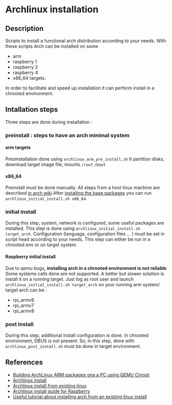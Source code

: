 # Archlinux installation
## Description
Scripts to install a functional arch distribution according to your needs.
With these scripts Arch can be installed on some 
* arm
 * raspberry 1
 * raspberry 2
 * raspberry 4
* x86_64 targets. 

In order to facilitate and speed up installation it can perform install in a chrooted environment.

## Intallation steps
Three steps are done during installation :

### preinstall : steps to have an arch minimal system
#### arm targets
Presinstallation done using `archlinux_arm_pre_install.sh`
It partition disks, download target image file, mounts `/root` `/boot`

#### x86_64
Preinstall must be done manually. All steps from a host linux machine are described [in arch wiki](https://wiki.archlinux.org/index.php/Install_from_existing_Linux#Method_A:_Using_the_bootstrap_image_.28recommended.29)
After [installing the base packages](https://wiki.archlinux.org/index.php/Installation_guide#Install_the_base_packages) you can run `archlinux_initial_install.sh x86_64`. 

### initial install
During this step, system, network is configured, some useful packages are installed.
This step is done using `archlinux_initial_install.sh target_arch`. 
Configuration (language, configuration files ... ) must be set in script head according to your needs. 
This step can either be run in a chrooted env or on target system.

#### Raspberry initial install
Due to qemu bugs, **installing arch in a chrooted environment is not reliable** Some systems calls done are not supported. A better but slower solution is install it on a running target. Just log as root user and launch 
`archlinux_initial_install.sh target_arch` on your running arm system/
target arch can be :
 * rpi_armv6
 * rpi_armv7
 * rpi_armv8

### post install
During this step, additional install configuration is done. In chrooted environment, DBUS is not present. So, in this step, done with `archlinux_post_install.sh` must be done in target environment.
     
## References
* [Building ArchLinux ARM packages ona a PC using QEMU Chroot](https://github.com/RoEdAl/linux-raspberrypi-wsp/wiki/Building-ArchLinux-ARM-packages-ona-a-PC-using-QEMU-Chroot)
* [Archlinux install](https://wiki.archlinux.org/index.php/installation_guide)
* [Archlinux install from existing linux](https://wiki.archlinux.org/index.php/Install_from_existing_Linux)
* [Archlinux install guide for Raspberry](https://elinux.org/ArchLinux_Install_Guide)
* [Useful tutorial about installing arch from an existing linux install](https://www.ordinatechnic.com/os-specific-guides/arch/archlinux-installing-from-an-existing-linux-installation)
